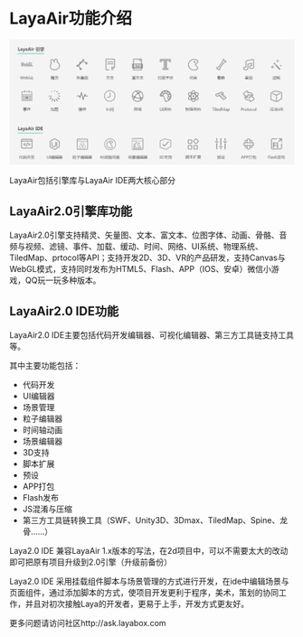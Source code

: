 # LayaAir功能介绍

![1](1.png)



LayaAir包括引擎库与LayaAir IDE两大核心部分



## LayaAir2.0引擎库功能

LayaAir2.0引擎支持精灵、矢量图、文本、富文本、位图字体、动画、骨骼、音频与视频、滤镜、事件、加载、缓动、时间、网络、UI系统、物理系统、TiledMap、prtocol等API；支持开发2D、3D、VR的产品研发，支持Canvas与WebGL模式，支持同时发布为HTML5、Flash、APP（IOS、安卓）微信小游戏，QQ玩一玩多种版本。




## LayaAir2.0 IDE功能

LayaAir2.0 IDE主要包括代码开发编辑器、可视化编辑器、第三方工具链支持工具等。

其中主要功能包括：

- 代码开发
- UI编辑器
- 场景管理
- 粒子编辑器
- 时间轴动画
- 场景编辑器
- 3D支持
- 脚本扩展
- 预设
- APP打包
- Flash发布
- JS混淆与压缩
- 第三方工具链转换工具（SWF、Unity3D、3Dmax、TiledMap、Spine、龙骨……）

Laya2.0 IDE 兼容LayaAir 1.x版本的写法，在2d项目中，可以不需要太大的改动即可把原有项目升级到2.0引擎（升级前备份）

Laya2.0 IDE 采用挂载组件脚本与场景管理的方式进行开发，在ide中编辑场景与页面组件，通过添加脚本的方式，使项目开发更利于程序，美术，策划的协同工作，并且对初次接触Laya的开发者，更易于上手，开发方式更友好。

更多问题请访问社区http://ask.layabox.com